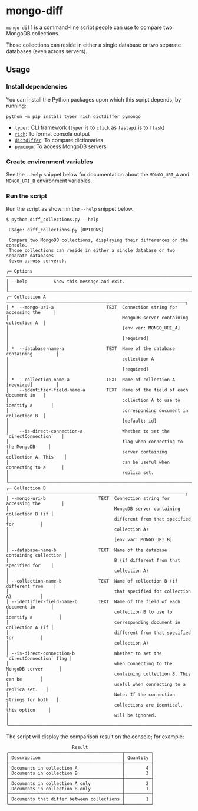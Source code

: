 # mongo-diff

`mongo-diff` is a command-line script people can use to compare two MongoDB collections.

Those collections can reside in either a single database or two separate databases (even across servers).

## Usage

### Install dependencies

You can install the Python packages upon which this script depends, by running:

```shell
python -m pip install typer rich dictdiffer pymongo
```

- [`typer`](https://typer.tiangolo.com/): CLI framework (`typer` is to `click` as `fastapi` is to `flask`)
- [`rich`](https://rich.readthedocs.io/en/stable/index.html): To format console output
- [`dictdiffer`](https://dictdiffer.readthedocs.io/en/latest/): To compare dictionaries
- [`pymongo`](https://pymongo.readthedocs.io/en/stable/): To access MongoDB servers

### Create environment variables

See the `--help` snippet below for documentation about the `MONGO_URI_A` and `MONGO_URI_B` environment variables.

### Run the script

Run the script as shown in the `--help` snippet below.

```
$ python diff_collections.py --help
                                                                                     
 Usage: diff_collections.py [OPTIONS]                                                
                                                                                     
 Compare two MongoDB collections, displaying their differences on the console.       
 Those collections can reside in either a single database or two separate databases  
 (even across servers).                                                              
                                                                                     
╭─ Options ─────────────────────────────────────────────────────────────────────────╮
│ --help          Show this message and exit.                                       │
╰───────────────────────────────────────────────────────────────────────────────────╯
╭─ Collection A ────────────────────────────────────────────────────────────────────╮
│ *  --mongo-uri-a                    TEXT  Connection string for accessing the     │
│                                           MongoDB server containing collection A  │
│                                           [env var: MONGO_URI_A]                  │
│                                           [required]                              │
│ *  --database-name-a                TEXT  Name of the database containing         │
│                                           collection A                            │
│                                           [required]                              │
│ *  --collection-name-a              TEXT  Name of collection A [required]         │
│    --identifier-field-name-a        TEXT  Name of the field of each document in   │
│                                           collection A to use to identify a       │
│                                           corresponding document in collection B  │
│                                           [default: id]                           │
│    --is-direct-connection-a               Whether to set the `directConnection`   │
│                                           flag when connecting to the MongoDB     │
│                                           server containing collection A. This    │
│                                           can be useful when connecting to a      │
│                                           replica set.                            │
╰───────────────────────────────────────────────────────────────────────────────────╯
╭─ Collection B ────────────────────────────────────────────────────────────────────╮
│ --mongo-uri-b                    TEXT  Connection string for accessing the        │
│                                        MongoDB server containing collection B (if │
│                                        different from that specified for          │
│                                        collection A)                              │
│                                        [env var: MONGO_URI_B]                     │
│ --database-name-b                TEXT  Name of the database containing collection │
│                                        B (if different from that specified for    │
│                                        collection A)                              │
│ --collection-name-b              TEXT  Name of collection B (if different from    │
│                                        that specified for collection A)           │
│ --identifier-field-name-b        TEXT  Name of the field of each document in      │
│                                        collection B to use to identify a          │
│                                        corresponding document in collection A (if │
│                                        different from that specified for          │
│                                        collection A)                              │
│ --is-direct-connection-b               Whether to set the `directConnection` flag │
│                                        when connecting to the MongoDB server      │
│                                        containing collection B. This can be       │
│                                        useful when connecting to a replica set.   │
│                                        Note: If the connection strings for both   │
│                                        collections are identical, this option     │
│                                        will be ignored.                           │
╰───────────────────────────────────────────────────────────────────────────────────╯
```

The script will display the comparison result on the console; for example:

```
                         Result                         
╭───────────────────────────────────────────┬──────────╮
│ Description                               │ Quantity │
├───────────────────────────────────────────┼──────────┤
│ Documents in collection A                 │        4 │
│ Documents in collection B                 │        3 │
├───────────────────────────────────────────┼──────────┤
│ Documents in collection A only            │        2 │
│ Documents in collection B only            │        1 │
├───────────────────────────────────────────┼──────────┤
│ Documents that differ between collections │        1 │
╰───────────────────────────────────────────┴──────────╯
```